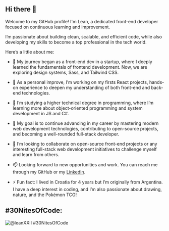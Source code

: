 ## Hi there 👋

Welcome to my GitHub profile! I'm Lean, a dedicated front-end developer focused on continuous learning and improvement.

I’m passionate about building clean, scalable, and efficient code, while also developing my skills to become a top professional in the tech world.

Here’s a little about me:

- 🔭 My journey began as a front-end dev in a startup, where I deeply learned the fundamentals of frontend development. Now, we are exploring design systems, Sass, and Tailwind CSS.
- 🚀 As a personal improve, I’m working on my firsts React projects, hands-on experience to deepen my understanding of both front-end and back-end technologies.

- 🌱 I’m studying a higher technical degree in programming, where I’m learning more about object-oriented programming and system development in JS and C#.
- 👾 My goal is to continue advancing in my career by mastering modern web development technologies, contributing to open-source projects, and becoming a well-rounded full-stack developer.

- 👯 I’m looking to collaborate on open-source front-end projects or any interesting full-stack web development initiatives to challenge myself and learn from others.
- 📫 Looking forward to new opportunities and work. You can reach me through my GitHub or my [LinkedIn](https://www.linkedin.com/in/leanbilokapic/).

- ⚡ Fun fact: I lived in Croatia for 4 years but I’m originally from Argentina. I have a deep interest in coding, and I’m also passionate about drawing, nature, and the Pokémon TCG!

## #30NitesOfCode:
  ![@leanXXII #30NitesOfCode](https://www.codedex.io/api/petStatus?user=leanXXII)
